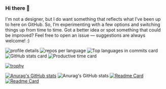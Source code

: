 ### Hi there 👋

I'm not a designer, but I do want something that reflects what I’ve been up to here on GitHub. So, I’m experimenting with a few options and switching things up from time to time. Got a better idea or spot something that could be improved? Feel free to open an issue — suggestions are always welcome! :)
<!--
**RandallFlagg/RandallFlagg** is a ✨ _special_ ✨ repository because its `README.md` (this file) appears on your GitHub profile.

Here are some ideas to get you started:

- 🔭 I’m currently working on ...
- 🌱 I’m currently learning ...
- 👯 I’m looking to collaborate on ...
- 🤔 I’m looking for help with ...
- 💬 Ask me about ...
- 📫 How to reach me: ...
- 😄 Pronouns: ...
- ⚡ Fun fact: ...
-->
<!-- https://github.com/vn7n24fzkq/github-profile-summary-cards -->
![profile details](https://github-profile-summary-cards.vercel.app/api/cards/profile-details?username=RandallFlagg&theme=nord_bright)
![repos per language](https://github-profile-summary-cards.vercel.app/api/cards/repos-per-language?username=RandallFlagg&theme=nord_bright&exclude=)
![Top languages in commits card](http://github-profile-summary-cards.vercel.app/api/cards/most-commit-language?username=RandallFlagg&theme=nord_bright&exclude=)
![GitHub stats card](http://github-profile-summary-cards.vercel.app/api/cards/stats?username=RandallFlagg&theme=nord_bright)
![Productive time card](http://github-profile-summary-cards.vercel.app/api/cards/productive-time?username=RandallFlagg&theme=nord_bright&utcOffset=+1)

[![trophy](https://github-profile-trophy.vercel.app/?username=RandallFlagg)](https://github.com/ryo-ma/github-profile-trophy)

<!-- https://github.com/anuraghazra/github-readme-stats -->
[![Anurag's GitHub stats](https://github-readme-stats.vercel.app/api?username=RandallFlagg&show_icons=true&theme=radical&count_private=false)](https://github.com/anuraghazra/github-readme-stats#gh-dark-mode-only) ![Anurag's GitHub stats](https://github-readme-stats.vercel.app/api?username=RandallFlagg&show_icons=true&count_private=true#gh-light-mode-only)
[![Readme Card](https://github-readme-stats.vercel.app/api/pin/?username=RandallFlagg&repo=IdSharp#gh-dark-mode-only)](https://github.com/RandallFlagg/IdSharp) [![Readme Card](https://github-readme-stats.vercel.app/api/pin/?username=RandallFlagg&repo=LogExpert#gh-dark-mode-only)](https://github.com/LogExperts/LogExpert)
<!-- ![Anurag's GitHub stats](https://github-readme-stats.vercel.app/api?username=RandallFlagg&hide=contribs,prs) -->
<!-- ![Anurag's GitHub stats](https://github-readme-stats.vercel.app/api?username=RandallFlagg&count_private=true) -->
